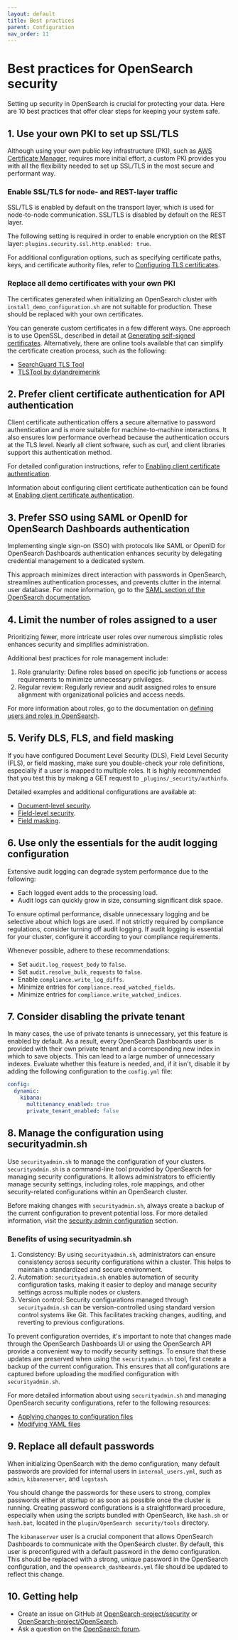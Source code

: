 ```yaml
---
layout: default
title: Best practices
parent: Configuration
nav_order: 11
---
```


# Best practices for OpenSearch security

Setting up security in OpenSearch is crucial for protecting your data. Here are 10 best practices that offer clear steps for keeping your system safe.

## 1. Use your own PKI to set up SSL/TLS

Although using your own public key infrastructure (PKI), such as [AWS Certificate Manager](https://docs.aws.amazon.com/crypto/latest/userguide/awspki-service-acm.html), requires more initial effort, a custom PKI provides you with all the flexibility needed to set up SSL/TLS in the most secure and performant way.

### Enable SSL/TLS for node- and REST-layer traffic

SSL/TLS is enabled by default on the transport layer, which is used for node-to-node communication. SSL/TLS is disabled by default on the REST layer.

The following setting is required in order to enable encryption on the REST layer: `plugins.security.ssl.http.enabled: true`.

For additional configuration options, such as specifying certificate paths, keys, and certificate authority files, refer to [Configuring TLS certificates]({{site.url}}{{site.baseurl}}/security/configuration/tls/).

### Replace all demo certificates with your own PKI
The certificates generated when initializing an OpenSearch cluster with `install_demo_configuration.sh` are not suitable for production. These should be replaced with your own certificates.

You can generate custom certificates in a few different ways. One approach is to use OpenSSL, described in detail at [Generating self-signed certificates]({{site.url}}{{site.baseurl}}/security/configuration/generate-certificates/). Alternatively, there are online tools available that can simplify the certificate creation process, such as the following:

- [SearchGuard TLS Tool](https://docs.search-guard.com/latest/offline-tls-tool)
- [TLSTool by dylandreimerink](https://github.com/dylandreimerink/tlstool)

## 2. Prefer client certificate authentication for API authentication

Client certificate authentication offers a secure alternative to password authentication and is more suitable for machine-to-machine interactions. It also ensures low performance overhead because the authentication occurs at the TLS level. Nearly all client software, such as curl, and client libraries support this authentication method.

For detailed configuration instructions, refer to [Enabling client certificate authentication]({{site.url}}{{site.baseurl}}/security/authentication-backends/client-auth/#enabling-client-certificate-authentication).

Information about configuring client certificate authentication can be found at [Enabling client certificate authentication]({{site.url}}{{site.baseurl}}/security/authentication-backends/client-auth/#enabling-client-certificate-authentication).

## 3. Prefer SSO using SAML or OpenID for OpenSearch Dashboards authentication

Implementing single sign-on (SSO) with protocols like SAML or OpenID for OpenSearch Dashboards authentication enhances security by delegating credential management to a dedicated system.

This approach minimizes direct interaction with passwords in OpenSearch, streamlines authentication processes, and prevents clutter in the internal user database. For more information, go to the [SAML section of the OpenSearch documentation]({{site.url}}{{site.baseurl}}/security/authentication-backends/saml/).

## 4. Limit the number of roles assigned to a user

Prioritizing fewer, more intricate user roles over numerous simplistic roles enhances security and simplifies administration.

Additional best practices for role management include:

1. Role granularity: Define roles based on specific job functions or access requirements to minimize unnecessary privileges.
2. Regular review: Regularly review and audit assigned roles to ensure alignment with organizational policies and access needs.

For more information about roles, go to the documentation on [defining users and roles in OpenSearch]({{site.url}}{{site.baseurl}}/security/access-control/users-roles/).

## 5. Verify DLS, FLS, and field masking

If you have configured Document Level Security (DLS), Field Level Security (FLS), or field masking, make sure you double-check your role definitions, especially if a user is mapped to multiple roles. It is highly recommended that you test this by making a GET request to `_plugins/_security/authinfo`.

Detailed examples and additional configurations are available at:
 - [Document-level security]({{site.url}}{{site.baseurl}}/security/access-control/document-level-security/).
 - [Field-level security]({{site.url}}{{site.baseurl}}/security/access-control/field-level-security/).
 - [Field masking]({{site.url}}{{site.baseurl}}/security/access-control/field-masking/).

## 6. Use only the essentials for the audit logging configuration

Extensive audit logging can degrade system performance due to the following:
- Each logged event adds to the processing load.
- Audit logs can quickly grow in size, consuming significant disk space.

To ensure optimal performance, disable unnecessary logging and be selective about which logs are used. If not strictly required by compliance regulations, consider turning off audit logging. If audit logging is essential for your cluster, configure it according to your compliance requirements.

Whenever possible, adhere to these recommendations:

- Set `audit.log_request_body` to `false`.
- Set `audit.resolve_bulk_requests` to `false`.
- Enable `compliance.write_log_diffs`.
- Minimize entries for `compliance.read_watched_fields`.
- Minimize entries for `compliance.write_watched_indices`.

## 7. Consider disabling the private tenant

In many cases, the use of private tenants is unnecessary, yet this feature is enabled by default. As a result, every OpenSearch Dashboards user is provided with their own private tenant and a corresponding new index in which to save objects. This can lead to a large number of unnecessary indexes. Evaluate whether this feature is needed, and, if it isn't, disable it by adding the following configuration to the `config.yml` file:

```yaml
config:
  dynamic:
    kibana:
      multitenancy_enabled: true
      private_tenant_enabled: false
```

## 8. Manage the configuration using securityadmin.sh

Use `securityadmin.sh` to manage the configuration of your clusters. `securityadmin.sh` is a command-line tool provided by OpenSearch for managing security configurations. It allows administrators to efficiently manage security settings, including roles, role mappings, and other security-related configurations within an OpenSearch cluster.

Before making changes with `securityadmin.sh`, always create a backup of the current configuration to prevent potential loss. For more detailed information, visit the [security admin configuration](https://opensearch.org/docs/latest/security/configuration/security-admin/) section.

### Benefits of using securityadmin.sh

1. Consistency: By using `securityadmin.sh`, administrators can ensure consistency across security configurations within a cluster. This helps to maintain a standardized and secure environment.
2. Automation: `securityadmin.sh` enables automation of security configuration tasks, making it easier to deploy and manage security settings across multiple nodes or clusters.
3. Version control: Security configurations managed through `securityadmin.sh` can be version-controlled using standard version control systems like Git. This facilitates tracking changes, auditing, and reverting to previous configurations.

To prevent configuration overrides, it's important to note that changes made through the OpenSearch Dashboards UI or using the OpenSearch API provide a convenient way to modify security settings. To ensure that these updates are preserved when using the `securityadmin.sh` tool, first create a backup of the current configuration. This ensures that all configurations are captured before uploading the modified configuration with `securityadmin.sh`.

For more detailed information about using `securityadmin.sh` and managing OpenSearch security configurations, refer to the following resources:
- [Applying changes to configuration files]({{site.url}}{{site.baseurl}}/security/configuration/security-admin/)
- [Modifying YAML files]({{site.url}}{{site.baseurl}}/security/configuration/yaml/)

## 9. Replace all default passwords

When initializing OpenSearch with the demo configuration, many default passwords are provided for internal users in `internal_users.yml`, such as `admin`, `kibanaserver`, and `logstash`.

You should change the passwords for these users to strong, complex passwords either at startup or as soon as possible once the cluster is running. Creating password configurations is a straightforward procedure, especially when using the scripts bundled with OpenSearch, like `hash.sh` or `hash.bat`, located in the `plugin/OpenSearch security/tools` directory.

The `kibanaserver` user is a crucial component that allows OpenSearch Dashboards to communicate with the OpenSearch cluster. By default, this user is preconfigured with a default password in the demo configuration. This should be replaced with a strong, unique password in the OpenSearch configuration, and the `opensearch_dashboards.yml` file should be updated to reflect this change.


## 10. Getting help

- Create an issue on GitHub at [OpenSearch-project/security](https://github.com/opensearch-project/security/security) or [OpenSearch-project/OpenSearch](https://github.com/opensearch-project/OpenSearch/security).
- Ask a question on the [OpenSearch forum](https://forum.opensearch.org/tag/cve).

